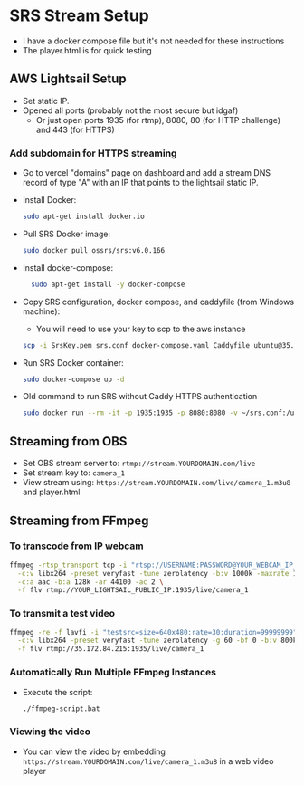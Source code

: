 # SRS Stream Setup

- I have a docker compose file but it's not needed for these instructions
- The player.html is for quick testing

## AWS Lightsail Setup

- Set static IP.
- Opened all ports (probably not the most secure but idgaf)
  - Or just open ports 1935 (for rtmp), 8080, 80 (for HTTP challenge) and 443 (for HTTPS)

### Add subdomain for HTTPS streaming

- Go to vercel "domains" page on dashboard and add a stream DNS record of type "A" with an IP that points to the lightsail static IP.
- Install Docker:
  ```bash
  sudo apt-get install docker.io
  ```
- Pull SRS Docker image:
  ```bash
  sudo docker pull ossrs/srs:v6.0.166
  ```
- Install docker-compose:
  ```bash
    sudo apt-get install -y docker-compose
  ```
- Copy SRS configuration, docker compose, and caddyfile (from Windows machine):
  - You will need to use your key to scp to the aws instance
  ```bash
  scp -i SrsKey.pem srs.conf docker-compose.yaml Caddyfile ubuntu@35.172.84.215:~
  ```
- Run SRS Docker container:

  ```bash
  sudo docker-compose up -d
  ```

- Old command to run SRS without Caddy HTTPS authentication
  ```bash
  sudo docker run --rm -it -p 1935:1935 -p 8080:8080 -v ~/srs.conf:/usr/local/srs/conf/srs.conf ossrs/srs:v6.0.166 ./objs/srs -c /usr/local/srs/conf/srs.conf
  ```

## Streaming from OBS

- Set OBS stream server to: `rtmp://stream.YOURDOMAIN.com/live`
- Set stream key to: `camera_1`
- View stream using: `https://stream.YOURDOMAIN.com/live/camera_1.m3u8` and player.html

## Streaming from FFmpeg

### To transcode from IP webcam

```bash
ffmpeg -rtsp_transport tcp -i "rtsp://USERNAME:PASSWORD@YOUR_WEBCAM_IP_X:PORT/PATH" \
  -c:v libx264 -preset veryfast -tune zerolatency -b:v 1000k -maxrate 1200k -bufsize 2000k \
  -c:a aac -b:a 128k -ar 44100 -ac 2 \
  -f flv rtmp://YOUR_LIGHTSAIL_PUBLIC_IP:1935/live/camera_1
```

### To transmit a test video

```bash
ffmpeg -re -f lavfi -i "testsrc=size=640x480:rate=30:duration=99999999" \
  -c:v libx264 -preset veryfast -tune zerolatency -g 60 -bf 0 -b:v 800k -maxrate 900k -bufsize 1800k \
  -f flv rtmp://35.172.84.215:1935/live/camera_1
```

### Automatically Run Multiple FFmpeg Instances

- Execute the script:
  ```bash
  ./ffmpeg-script.bat
  ```

### Viewing the video

- You can view the video by embedding `https://stream.YOURDOMAIN.com/live/camera_1.m3u8` in a web video player
